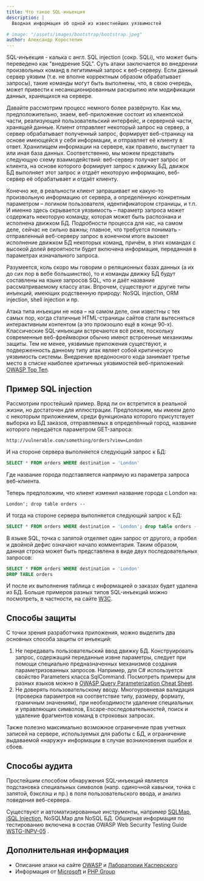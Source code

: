 ```yaml
---
title: Что такое SQL-инъекция
description: |
  Вводная информация об одной из известнейших уязвимостей

# image: "/assets/images/bootstrap/bootstrap.jpeg"
author: Александр Коростелин
---
```


SQL-инъекция - калька с англ. SQL injection (сокр. SQLi), что может быть переведено как "внедрение SQL". 
Суть атаки заключается во внедрении произвольных команд в легитимный запрос к веб-серверу. Если данный сервер уязвим (т.е. не вполне корректным образом обрабатывает запросы), такие команды могут быть выполнены, что, в свою очередь, может привести к несанкционированным раскрытию или модификации данных, хранящихся на сервере.

Давайте рассмотрим процесс немного более развёрнуто. 
Как мы, предположительно, знаем, веб-приложение состоит из клиентской части, реализующей пользовательский интерфейс, и серверной части, хранящей данные. Клиент отправляет некоторый запрос на сервер, а сервер обрабатывает полученный запрос, формирует веб-страницу на основе имеющейся у себя информации, и отправляет её клиенту в ответ. 
Хранилищем информации на сервере, как правило, выступает та или иная база данных. 
Соответственно, мы можем представить следующую схему взаимодействий: веб-сервер получает запрос от клиента, на основе которого формирует запрос к движку БД, движок БД выполняет этот запрос и отдаёт некоторую информацию, веб-сервер её обрабатывает и отдаёт клиенту. 

Конечно же, в реальности клиент запрашивает не какую-то произвольную информацию от сервера, а определённую конкретным параметром – логином пользователя, идентификатором страницы, и т.п. И именно здесь скрывается уязвимость – параметр запроса может содержать некоторую команду, которая может быть распознана и исполнена движком БД. 
Подробности процесса для нас, на самом деле, сейчас не сильно важны; главное, что требуется понимать - отправленный веб-серверу запрос в конечном итоге вызовет исполнение движком БД некоторых команд, причём, в этих командах с высокой долей вероятности будет включена информация, переданная в параметрах изначального запроса. 

Разумеется, коль скоро мы говорим о реляционных базах данных (а их до сих пор в вебе большинство), то и команды движку БД будут составлены на языке запросов SQL, что и даёт название рассматриваемому классу атак. Впрочем, существуют и другие типы инъекций, имеющих родственную природу: NoSQL injection, ORM injection, shell injection и пр.

Атака типа инъекции не нова – на самом деле, они известны с тех самых пор, когда статичные HTML-страницы сайтов стали вытесняться интерактивным контентом (а это произошло ещё в конце 90-х). Классические SQL-инъекции встречаются всё реже, поскольку современные веб-фреймворки обычно имеют встроенные механизмы защиты. 
Тем не менее, уязвимые приложения существуют, и подверженность данному типу атак являет собой критическую уязвимость системы. Внедрение вредоносного кода занимает третье место в списке наиболее критичных уязвимостей веб-приложений [OWASP Top Ten](https://owasp.org/www-project-top-ten/).

## Пример SQL injection

Рассмотрим простейший пример. Вряд ли он встретится в реальной жизни, но достаточен для иллюстрации. Предположим, мы имеем дело с некоторым приложением, среди функционала которого присутствует выборка из БД заказов, отправляемых в определённый город, название которого передаётся параметром GET-запроса: 

```
http://vulnerable.com/something/orders?view=London
```

И на стороне сервера выполняется следующий запрос к БД:

```sql
SELECT * FROM orders WHERE destination = 'London'
```

Где название города подставляется напрямую из параметра запроса веб-клиента.


Теперь предположим, что клиент изменил название города с London на:

```
London'; drop table orders -- 
```

И тогда на стороне сервера выполняется следующий запрос к БД:

```sql
SELECT * FROM orders WHERE destination = 'London'; drop table orders -- '
```

В языке SQL, точка с запятой отделяет один запрос от другого, а пробел и двойной дефис означают начало комментария. Таким образом, данная строка может быть представлена в виде двух последовательных запросов:

```sql
SELECT * FROM orders WHERE destination = 'London'
DROP TABLE orders
```

И после их выполнения таблица с информацией о заказах будет удалена из БД. Больше примеров разных типов SQL-инъекций можно посмотреть, в частности, на сайте [W3C](https://www.w3schools.com/sql/sql_injection.asp).

## Способы защиты

С точки зрения разработчика приложения, можно выделить два основных способа защиты от инъекций:
1.	Не передавать пользовательский ввод движку БД. Конструировать запрос, содержащий переданные извне параметры, следует при помощи специально предназначенных механизмов создания параметризованных запросов. Например, для C# используется свойство Parameters класса SqlCommand. Посмотреть примеры для разных языков можно в [OWASP Query Parameterization Cheat Sheet](https://cheatsheetseries.owasp.org/cheatsheets/Query_Parameterization_Cheat_Sheet.html).
2.	Не доверять пользовательскому вводу. Многоуровневая валидация (проверка параметров на соответствие типу, размеру, формату, граничным значениям), при необходимости удаление специальных и управляющих символов, Escape-последовательностей, поиск и удаление фрагментов команд в строковых запросах.

Также полезно максимально возможное ограничение прав учетных записей на сервере, используемых для работы с БД, и ограничение выдаваемой «наружу» информации в случае возникновения ошибок и сбоев. 

## Способы аудита

Простейшим способом обнаружения SQL-инъекций является подстановка специальных символов (напр. одиночной кавычки, точка с запятой, бэкслэш и пр.) в поля пользовательского ввода, и анализ поведения веб-сервера. 

Существуют и автоматизированные инструменты, например [SQLMap](https://sqlmap.org/), [jSQL Injection](https://www.kali.org/tools/jsql/), NoSQLMap для NoSQL БД. Обширная информация по тестированию включена в состав OWASP Web Security Testing Guide [WSTG-INPV-05]( https://owasp.org/www-project-web-security-testing-guide/stable/4-Web_Application_Security_Testing/07-Input_Validation_Testing/05-Testing_for_SQL_Injection.html)
.

## Дополнительная информация

- Описание атаки на сайте [OWASP](https://owasp.org/www-community/attacks/SQL_Injection) и [Лаборатории Касперского](https://www.kaspersky.ru/resource-center/definitions/sql-injection)
- Информация от [Microsoft](https://learn.microsoft.com/en-us/sql/relational-databases/security/sql-injection?view=sql-server-ver15) и [PHP Group](https://www.php.net/manual/ru/security.database.sql-injection.php)

